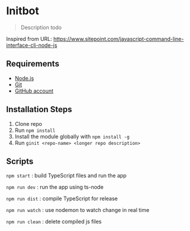 # Initbot

> Description todo

Inspired from URL: https://www.sitepoint.com/javascript-command-line-interface-cli-node-js

## Requirements

* [Node.js](http://nodejs.org/)
* [Git](https://git-scm.com/)
* [GitHub account](https://github.com/)


## Installation Steps

1. Clone repo
2. Run `npm install`
3. Install the module globally with `npm install -g`
4. Run `ginit <repo-name> <longer repo description>`

## Scripts 

`npm start` : build TypeScript files and run the app

`npm run dev` : run the app using ts-node

`npm run dist` : compile TypeScript for release

`npm run watch` : use nodemon to watch change in real time

`npm run clean` : delete compiled js files

